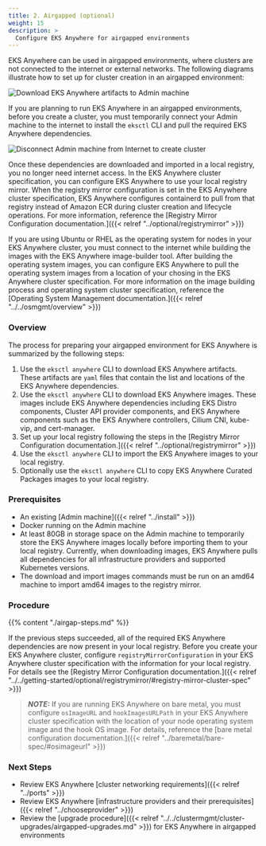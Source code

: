 ```yaml
---
title: 2. Airgapped (optional)
weight: 15
description: >
  Configure EKS Anywhere for airgapped environments
---
```


EKS Anywhere can be used in airgapped environments, where clusters are not connected to the internet or external networks.
The following diagrams illustrate how to set up for cluster creation in an airgapped environment:

![Download EKS Anywhere artifacts to Admin machine](/images/airgap-arch01.png)

If you are planning to run EKS Anywhere in an airgapped environments, before you create a cluster, you must temporarily connect your Admin machine to the internet to install the `eksctl` CLI and pull the required EKS Anywhere dependencies.

![Disconnect Admin machine from Internet to create cluster](/images/airgap-arch02.png)

Once these dependencies are downloaded and imported in a local registry, you no longer need internet access. In the EKS Anywhere cluster specification, you can configure EKS Anywhere to use your local registry mirror. When the registry mirror configuration is set in the EKS Anywhere cluster specification, EKS Anywhere configures containerd to pull from that registry instead of Amazon ECR during cluster creation and lifecycle operations. For more information, reference the [Registry Mirror Configuration documentation.]({{< relref "../optional/registrymirror" >}})

If you are using Ubuntu or RHEL as the operating system for nodes in your EKS Anywhere cluster, you must connect to the internet while building the images with the EKS Anywhere image-builder tool. After building the operating system images, you can configure EKS Anywhere to pull the operating system images from a location of your chosing in the EKS Anywhere cluster specification. For more information on the image building process and operating system cluster specification, reference the [Operating System Management documentation.]({{< relref "../../osmgmt/overview" >}})

### Overview

The process for preparing your airgapped environment for EKS Anywhere is summarized by the following steps:
1. Use the `eksctl anywhere` CLI to download EKS Anywhere artifacts. These artifacts are `yaml` files that contain the list and locations of the EKS Anywhere dependencies.
1. Use the `eksctl anywhere` CLI to download EKS Anywhere images. These images include EKS Anywhere dependencies including EKS Distro components, Cluster API provider components, and EKS Anywhere components such as the EKS Anywhere controllers, Cilium CNI, kube-vip, and cert-manager.
1. Set up your local registry following the steps in the [Registry Mirror Configuration documentation.]({{< relref "../optional/registrymirror" >}})
1. Use the `eksctl anywhere` CLI to import the EKS Anywhere images to your local registry.
1. Optionally use the `eksctl anywhere` CLI to copy EKS Anywhere Curated Packages images to your local registry.

### Prerequisites
- An existing [Admin machine]({{< relref "../install" >}})
- Docker running on the Admin machine
- At least 80GB in storage space on the Admin machine to temporarily store the EKS Anywhere images locally before importing them to your local registry. Currently, when downloading images, EKS Anywhere pulls all dependencies for all infrastructure providers and supported Kubernetes versions.
- The download and import images commands must be run on an amd64 machine to import amd64 images to the registry mirror.

### Procedure

{{% content "./airgap-steps.md" %}}

If the previous steps succeeded, all of the required EKS Anywhere dependencies are now present in your local registry. Before you create your EKS Anywhere cluster, configure `registryMirrorConfiguration` in your EKS Anywhere cluster specification with the information for your local registry. For details see the [Registry Mirror Configuration documentation.]({{< relref "../../getting-started/optional/registrymirror/#registry-mirror-cluster-spec" >}})

>**_NOTE:_** If you are running EKS Anywhere on bare metal, you must configure `osImageURL` and `hookImagesURLPath` in your EKS Anywhere cluster specification with the location of your node operating system image and the hook OS image. For details, reference the [bare metal configuration documentation.]({{< relref "../baremetal/bare-spec/#osimageurl" >}})

### Next Steps
- Review EKS Anywhere [cluster networking requirements]({{< relref "../ports" >}})
- Review EKS Anywhere [infrastructure providers and their prerequisites]({{< relref "../chooseprovider" >}})
- Review the [upgrade procedure]({{< relref "../../clustermgmt/cluster-upgrades/airgapped-upgrades.md" >}}) for EKS Anywhere in airgapped environments
